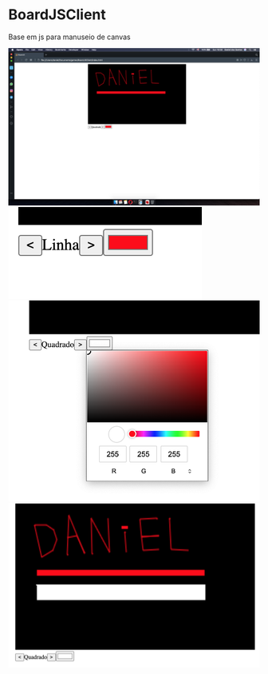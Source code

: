 # BoardJSClient
Base em js para manuseio de canvas

![alt text](https://github.com/danielborbavareladossantos/BoardJSClient/blob/master/docs/image-1.png?raw=true)
![alt text](https://github.com/danielborbavareladossantos/BoardJSClient/blob/master/docs/image-2.png?raw=true)
![alt text](https://github.com/danielborbavareladossantos/BoardJSClient/blob/master/docs/image-3.png?raw=true)
![alt text](https://github.com/danielborbavareladossantos/BoardJSClient/blob/master/docs/image-4.png?raw=true)